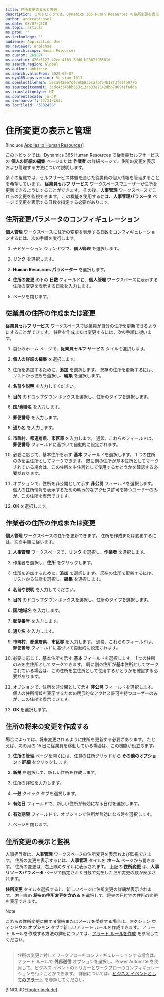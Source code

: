 ```yaml
---
title: 住所変更の表示と管理
description: このトピックでは、Dynamics 365 Human Resources の住所変更を表示および管理する方法について説明します。
author: andreabichsel
ms.date: 08/07/2020
ms.topic: article
ms.prod: ''
ms.technology: ''
audience: Application User
ms.reviewer: anbichse
ms.search.scope: Human Resources
ms.custom: 269074
ms.assetid: 426c6127-42ee-4163-8dd0-b2867f95581d
ms.search.region: Global
ms.author: anbichse
ms.search.validFrom: 2020-08-07
ms.dyn365.ops.version: Version 1611
ms.openlocfilehash: 5eca902ee7df7eb6835caf6f64b17f3f004b0776
ms.sourcegitcommit: 3cdc42346bb653c13ab33a7142dbb7969f1f6dda
ms.translationtype: HT
ms.contentlocale: ja-JP
ms.lasthandoff: 03/31/2021
ms.locfileid: "5802458"
---
```

# <a name="view-and-manage-address-changes"></a>住所変更の表示と管理

[!include [Applies to Human Resources](../includes/applies-to-hr.md)]

このトピックでは、Dynamics 365 Human Resources で従業員セルフサービスの **個人の詳細の編集** ページまたは **作業者**  の詳細ページで、住所の変更を表示および管理する方法について説明します。

多くの組織では、セルフサービス体験を通じた従業員の個人情報を管理することを希望しています。 **従業員セルフ サービス** ワークスペースでユーザーが住所を更新できるようにすることができます。 その後、**人事管理** ワークスペースでこれらの変更を監視できます。 この機能を使用するには、**人事管理パラメータ** ページで変更を表示する日数を指定する必要があります。

## <a name="configure-address-change-parameters"></a>住所変更パラメータのコンフィギュレーション

**個人管理** ワークスペースに住所の変更を表示する日数をコンフィギュレーションするには、次の手順を実行します。

1. ナビゲーション ウィンドウで、**個人管理** を選択します。

2. **リンク** を選択します。

3. **Human Resources パラメーター** を選択します。

4. **住所の変更** の下の  **日数** フィールドに、**個人管理** ワークスペースに表示する住所の変更を表示する日数を入力します。

5. ページを閉じます。

## <a name="create-or-change-an-employee-address"></a>従業員の住所の作成または変更

**従業員セルフ サービス** ワークスペースで従業員が自分の住所を更新できるようにすることができます。 住所を作成または変更するには、次の手順に従います。

1. 自分のホーム ページで、**従業員セルフ サービス** タイルを選択します。

2. **個人の詳細の編集** を選択します。

3. 住所を追加するために、**追加** を選択します。 既存の住所を更新するには、リストから住所を選択し、**編集** を選択します。

4. **名前や説明** を入力してください。

5. **目的** のドロップダウン ボックスを選択し、住所のタイプを選択します。

6. **国/地域名** を入力します。

7. **郵便番号** を入力します。

8. **通り名** を入力します。

9. **市町村**、**都道府県**、**市区郡** を入力します。 通常、これらのフィールドは、**郵便番号** フィールドに基づいて自動的に設定されます。

10. 必要に応じて、基本住所を示す **基本** フィールドを選択します。 1 つの住所のみを主住所としてマークできます。 既に別の住所が基本住所としてマークされている場合は、この住所を主住所として使用するかどうかを確認する必要があります。

11. オプションで、住所を非公開として示す **非公開** フィールドを選択します。 個人の住所情報を表示するための明示的なアクセス許可を持つユーザーのみが、この住所を表示できます。

12. **OK** を選択します。

## <a name="create-or-change-a-worker-address"></a>作業者の住所の作成または変更

**個人管理** ワークスペースの住所を更新できます。 住所を作成または変更するには、次の手順に従います。

1. **人事管理** ワークスペースで、**リンク** を選択し、**作業者** を選択します。

3. 作業者を選択し、**住所** をクリックします。

3. 住所を追加するために、**追加** を選択します。 既存の住所を更新するには、リストから住所を選択し、**編集** を選択します。

4. **名前や説明** を入力してください。

5. **目的** のドロップダウン ボックスを選択し、住所のタイプを選択します。

6. **国/地域名** を入力します。

7. **郵便番号** を入力します。

8. **通り名** を入力します。

9. **市町村**、**都道府県**、**市区郡** を入力します。 通常、これらのフィールドは、**郵便番号** フィールドに基づいて自動的に設定されます。

10. 必要に応じて、基本住所を示す **基本** フィールドを選択します。 1 つの住所のみを主住所としてマークできます。 既に別の住所が基本住所としてマークされている場合は、この住所を主住所として使用するかどうかを確認する必要があります。

11. オプションで、住所を非公開として示す **非公開** フィールドを選択します。 個人の住所情報を表示するための明示的なアクセス許可を持つユーザーのみが、この住所を表示できます。

12. **OK** を選択します。
 
## <a name="create-a-future-change-for-an-address"></a>住所の将来の変更を作成する

場合によっては、将来変更されるように住所を更新する必要があります。 たとえば、次の月の 15 日に従業員を移動している場合は、この機能が役立ちます。

1. **住所の管理** ページを開くには、任意の住所グリッドから **その他のオプション > 詳細** をクリックし ます。

2. **新規** を選択して、新しい住所を作成します。

3. 住所の詳細を入力します。

4. **一般** クイック タブを選択します。

5. **有効日** フィールドで、新しい住所が有効になる日付を選択します。

6. **有効期限** フィールドで、オプションで住所が無効になる時を選択します。

7. ページを閉じます。

## <a name="view-and-monitor-address-changes"></a>住所変更の表示と監視

人事担当者は、**人事管理** ワークスペースの住所変更を表示および監視できます。 住所の変更を表示するには、**人事管理** タイルを **ホーム** ページから開きます。 住所の変更は、右上隅のタイルに表示されます。 上記の **住所変更** は、**人事リソースパラメータ** ページで指定された日数で発生した住所変更の数が表示されます。 

**住所変更** タイルを選択すると、新しいページに住所変更の詳細が表示されます。 右上隅の **将来の住所変更を含める** を選択して、将来の日付での住所の変更を表示できます。

> [!NOTE]
> これらの住所変更に関する警告またはメールを受信する場合は、アクション ウィンドウの **オプション** タブで新しいアラート ルールを作成できます。 アラート ルールを作成する方法の詳細については、[アラート ルールを作成](https://docs.microsoft.com/dynamics365/fin-ops-core/fin-ops/get-started/create-alerts) を参照してください。<br><br>

> 住所の変更に対してワークフローをコンフィギュレーションする場合は、アラート ルールで **外部送信** オプションを選択し、Power Automate を使用して、ビジネス イベントのトリガーとワークフローのコンフィギュレーションを行うことができます。 詳細については、[ビジネス イベントとしてのアラート](https://docs.microsoft.com/dynamics365/fin-ops-core/fin-ops/get-started/create-alerts#alerts-as-business-events) を参照してください。


[!INCLUDE[footer-include](../includes/footer-banner.md)]